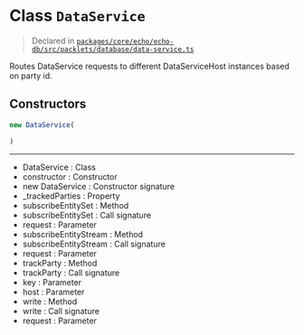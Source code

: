 # Class `DataService`
> Declared in [`packages/core/echo/echo-db/src/packlets/database/data-service.ts`](https://github.com/dxos/protocols/blob/main/packages/core/echo/echo-db/src/packlets/database/data-service.ts#L31)

Routes DataService requests to different DataServiceHost instances based on party id.

## Constructors
```ts
new DataService(

)
```

---
- DataService : Class
- constructor : Constructor
- new DataService : Constructor signature
- _trackedParties : Property
- subscribeEntitySet : Method
- subscribeEntitySet : Call signature
- request : Parameter
- subscribeEntityStream : Method
- subscribeEntityStream : Call signature
- request : Parameter
- trackParty : Method
- trackParty : Call signature
- key : Parameter
- host : Parameter
- write : Method
- write : Call signature
- request : Parameter
